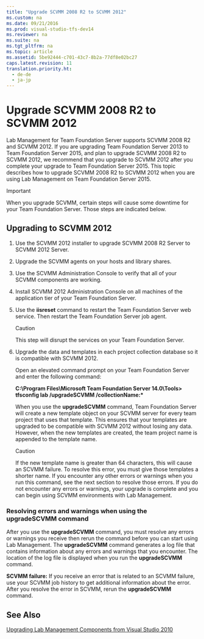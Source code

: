 ```yaml
---
title: "Upgrade SCVMM 2008 R2 to SCVMM 2012"
ms.custom: na
ms.date: 09/21/2016
ms.prod: visual-studio-tfs-dev14
ms.reviewer: na
ms.suite: na
ms.tgt_pltfrm: na
ms.topic: article
ms.assetid: 5be92444-c701-43c7-8b2a-77df8e02bc27
caps.latest.revision: 11
translation.priority.ht: 
  - de-de
  - ja-jp
---
```

# Upgrade SCVMM 2008 R2 to SCVMM 2012
Lab Management for Team Foundation Server supports SCVMM 2008 R2 and SCVMM 2012. If you are upgrading Team Foundation Server 2013 to Team Foundation Server 2015, and plan to upgrade SCVMM 2008 R2 to SCVMM 2012, we recommend that you upgrade to SCVMM 2012 after you complete your upgrade to Team Foundation Server 2015. This topic describes how to upgrade SCVMM 2008 R2 to SCVMM 2012 when you are using Lab Management on Team Foundation Server 2015.  
  
> [!IMPORTANT]
>  When you upgrade SCVMM, certain steps will cause some downtime for your Team Foundation Server. Those steps are indicated below.  
  
## Upgrading to SCVMM 2012  
  
1.  Use the SCVMM 2012 installer to upgrade SCVMM 2008 R2 Server to SCVMM 2012 Server.  
  
2.  Upgrade the SCVMM agents on your hosts and library shares.  
  
3.  Use the SCVMM Administration Console to verify that all of your SCVMM components are working.  
  
4.  Install SCVMM 2012 Administration Console on all machines of the application tier of your Team Foundation Server.  
  
5.  Use the **iisreset** command to restart the Team Foundation Server web service. Then restart the Team Foundation Server job agent.  
  
    > [!CAUTION]
    >  This step will disrupt the services on your Team Foundation Server.  
  
6.  Upgrade the data and templates in each project collection database so it is compatible with SCVMM 2012.  
  
     Open an elevated command prompt on your Team Foundation Server and enter the following command:  
  
     **C:\Program Files\Microsoft Team Foundation Server 14.0\Tools> tfsconfig lab /upgradeSCVMM /collectionName:\***  
  
     When you use the **upgradeSCVMM** command, Team Foundation Server will create a new template object on your SCVMM server for every team project that uses that template. This ensures that your templates are upgraded to be compatible with SCVMM 2012 without losing any data. However, when the new templates are created, the team project name is appended to the template name.  
  
    > [!CAUTION]
    >  If the new template name is greater than 64 characters, this will cause an SCVMM failure. To resolve this error, you must give those templates a shorter name. If you encounter any other errors or warnings when you run this command, see the next section to resolve those errors. If you do not encounter any errors or warnings, your upgrade is complete and you can begin using SCVMM environments with Lab Management.  
  
### Resolving errors and warnings when using the upgradeSCVMM command  
 After you use the **upgradeSCVMM** command, you must resolve any errors or warnings you receive then rerun the command before you can start using Lab Management. The **upgradeSCVMM** command generates a log file that contains information about any errors and warnings that you encounter. The location of the log file is displayed when you run the **upgradeSCVMM** command.  
  
 **SCVMM failure:** If you receive an error that is related to an SCVMM failure, use your SCVMM job history to get additional information about the error. After you resolve the error in SCVMM, rerun the **upgradeSCVMM** command.  
  
## See Also  
 [Upgrading Lab Management Components from Visual Studio 2010](assetId:///41cc4ddb-a118-4176-ada9-ee713e5596a2)
